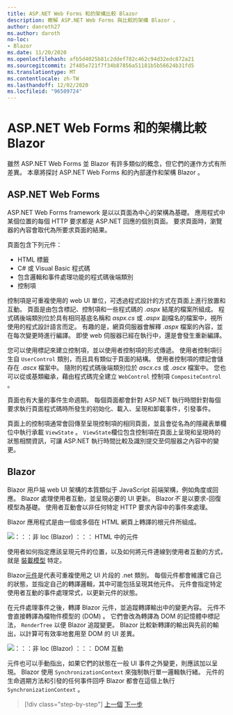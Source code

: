 ```yaml
---
title: ASP.NET Web Forms 和的架構比較 Blazor
description: 瞭解 ASP.NET Web Forms 與比較的架構 Blazor 。
author: danroth27
ms.author: daroth
no-loc:
- Blazor
ms.date: 11/20/2020
ms.openlocfilehash: afb5d4025b81c2ddef782c462c94d32edc872a21
ms.sourcegitcommit: 2f485e721f7f34b87856a51181b5b56624b31fd5
ms.translationtype: MT
ms.contentlocale: zh-TW
ms.lasthandoff: 12/02/2020
ms.locfileid: "96509724"
---
```

# <a name="architecture-comparison-of-aspnet-web-forms-and-no-locblazor"></a>ASP.NET Web Forms 和的架構比較 Blazor

雖然 ASP.NET Web Forms 並 Blazor 有許多類似的概念，但它們的運作方式有所差異。 本章將探討 ASP.NET Web Forms 和的內部運作和架構 Blazor 。

## <a name="aspnet-web-forms"></a>ASP.NET Web Forms

ASP.NET Web Forms framework 是以以頁面為中心的架構為基礎。 應用程式中某個位置的每個 HTTP 要求都是 ASP.NET 回應的個別頁面。 要求頁面時，瀏覽器的內容會取代為所要求頁面的結果。

頁面包含下列元件：

- HTML 標籤
- C# 或 Visual Basic 程式碼
- 包含邏輯和事件處理功能的程式碼後端類別
- 控制項

控制項是可重複使用的 web UI 單位，可透過程式設計的方式在頁面上進行放置和互動。 頁面是由包含標記、控制項和一些程式碼的 *.aspx* 結尾的檔案所組成。 程式碼後端類別位於具有相同基底名稱和 *aspx.cs* 或 *.aspx* 副檔名的檔案中，視所使用的程式設計語言而定。 有趣的是，網頁伺服器會解釋 *.aspx* 檔案的內容，並在每次變更時進行編譯。 即使 web 伺服器已經在執行中，還是會發生重新編譯。

您可以使用標記來建立控制項，並以使用者控制項的形式傳遞。 使用者控制項衍生自 `UserControl` 類別，而且具有類似于頁面的結構。 使用者控制項的標記會儲存在 *.ascx* 檔案中。 隨附的程式碼後端類別位於 *ascx.cs* 或 *.ascx* 檔案中。 您也可以從或基類繼承，藉由程式碼完全建立 `WebControl` 控制項 `CompositeControl` 。

頁面也有大量的事件生命週期。 每個頁面都會針對 ASP.NET 執行時間針對每個要求執行頁面程式碼時所發生的初始化、載入、呈現和卸載事件，引發事件。

頁面上的控制項通常會回傳至呈現控制項的相同頁面，並且會從名為的隱藏表單欄位中執行承載 `ViewState` 。 `ViewState`欄位包含控制項在頁面上呈現和呈現時的狀態相關資訊，可讓 ASP.NET 執行時間比較及識別提交至伺服器之內容中的變更。

## Blazor

Blazor 用戶端 web UI 架構的本質類似于 JavaScript 前端架構，例如角度或回應。 Blazor 處理使用者互動，並呈現必要的 UI 更新。 Blazor*不* 是以要求-回復模型為基礎。 使用者互動會以非任何特定 HTTP 要求內容中的事件來處理。

Blazor 應用程式是由一個或多個在 HTML 網頁上轉譯的根元件所組成。

![：：：非 loc (Blazor) ：：： HTML 中的元件](./media/architecture-comparison/blazor-components-in-html.png)

使用者如何指定應該呈現元件的位置，以及如何將元件連線到使用者互動的方式，就是 [裝載模型](hosting-models.md) 特定。

Blazor[元件](components.md)是代表可重複使用之 UI 片段的 .net 類別。 每個元件都會維護它自己的狀態，並指定自己的轉譯邏輯，其中可能包括呈現其他元件。 元件會指定特定使用者互動的事件處理常式，以更新元件的狀態。

在元件處理事件之後，轉譯 Blazor 元件，並追蹤轉譯輸出中的變更內容。 元件不會直接轉譯為檔物件模型的 (DOM) 。 它們會改為轉譯為 DOM 的記憶體中標記法， `RenderTree` 以便 Blazor 追蹤變更。 Blazor 比較新轉譯的輸出與先前的輸出，以計算可有效率地套用至 DOM 的 UI 差異。

![：：：非 loc (Blazor) ：：： DOM 互動](./media/architecture-comparison/blazor-dom-interaction.png)

元件也可以手動指出，如果它們的狀態在一般 UI 事件之外變更，則應該加以呈現。 Blazor 使用 `SynchronizationContext` 來強制執行單一邏輯執行緒。 元件的生命週期方法和引發的任何事件回呼 Blazor 都會在這個上執行 `SynchronizationContext` 。

>[!div class="step-by-step"]
>[上一個](introduction.md) 
>[下一步](hosting-models.md)
